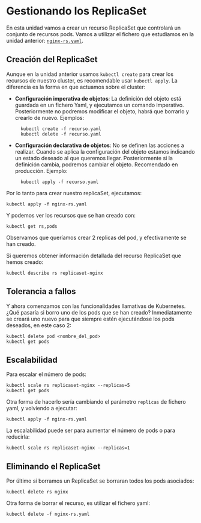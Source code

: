 # Gestionando los ReplicaSet

En esta unidad vamos a crear un recurso ReplicaSet que controlará un conjunto de recursos pods. Vamos a utilizar el fichero que estudiamos en la unidad anterior: [`nginx-rs.yaml`](files/nginx-rs.yaml).

## Creación del ReplicaSet

Aunque en la unidad anterior usamos `kubectl create` para crear los recursos de nuestro cluster, es recomendable usar `kubectl apply`. La diferencia es la forma en que actuamos sobre el cluster:

* **Configuración imperativa de objetos**: La definición del objeto está guardada en un fichero Yaml, y ejecutamos un comando imperativo. Posteriormente no podremos modificar el objeto, habrá que borrarlo y crearlo de nuevo. Ejemplos:

        kubectl create -f recurso.yaml
        kubectl delete -f recurso.yaml

* **Configuración declarativa de objetos**: No se definen las acciones a realizar. Cuando se aplica la configuración del objeto estamos indicando un estado deseado al que queremos llegar. Posteriormente si la definición cambia, podremos cambiar el objeto. Recomendado en producción. Ejemplo:

        kubectl apply -f recurso.yaml

Por lo tanto para crear nuestro replicaSet, ejecutamos:

    kubectl apply -f nginx-rs.yaml

Y podemos ver los recursos que se han creado con:

    kubectl get rs,pods

Observamos que queríamos crear 2 replicas del pod, y efectivamente se han creado.

Si queremos obtener información detallada del recurso ReplicaSet que hemos creado:

    kubectl describe rs replicaset-nginx

## Tolerancia a fallos

Y ahora comenzamos con las funcionalidades llamativas de Kubernetes. ¿Qué pasaría si borro uno de los pods que se han creado? Inmediatamente se creará uno nuevo para que siempre estén ejecutándose los pods deseados, en este caso 2:

    kubectl delete pod <nombre_del_pod>
    kubectl get pods

## Escalabilidad

Para escalar el número de pods:

    kubectl scale rs replicaset-nginx --replicas=5
    kubectl get pods

Otra forma de hacerlo sería cambiando el parámetro `replicas` de fichero yaml, y volviendo a ejecutar:

    kubectl apply -f nginx-rs.yaml

La escalabilidad puede ser para aumentar el número de pods o para reducirla:

    kubectl scale rs replicaset-nginx --replicas=1

## Eliminando el ReplicaSet

Por último si borramos un ReplicaSet se borraran todos los pods asociados:

    kubectl delete rs nginx

Otra forma de borrar el recurso, es utilizar el fichero yaml:

    kubectl delete -f nginx-rs.yaml
